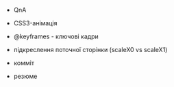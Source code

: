 - QnA

- CSS3-анімація
- @keyframes - ключові кадри
- підкреслення поточної сторінки (scaleX0 vs scaleX1)
- комміт
- резюме
